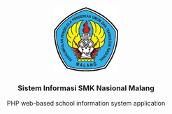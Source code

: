 <!-- PROJECT LOGO -->
<br />
<p align="center">
  <a>
    <img src="logo/smknasional.png" alt="Logo" width="150" height="150">
  </a>

  <h3 align="center">Sistem Informasi SMK Nasional Malang</h3>

  <p align="center">
    PHP web-based school information system application
  </p>
</p>
